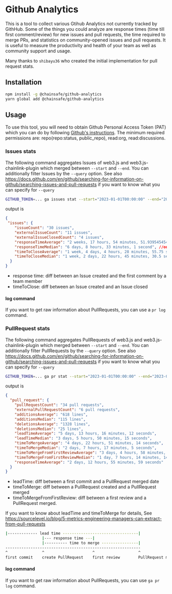 # Github Analytics

This is a tool to collect various Gtihub Analytics not currently tracked by GithHub.
Some of the things you could analyze are response times (time till first comment/review) for new issues and pull requests, the time required to merge PRs, and statistics on community-opened issues and pull requests.
It is useful to measure the productivity and health of your team as well as community support and usage.

Many thanks to `shibayu36` who created the initial implementation for pull request stats.

## Installation

```bash
npm install -g @chainsafe/github-analytics
yarn global add @chainsafe/github-analytics
```

## Usage

To use this tool, you will need to obtain Github Personal Access Token (PAT) which you can do by following [Github's instructions](https://docs.github.com/en/authentication/keeping-your-account-and-data-secure/creating-a-personal-access-token). The minimum required permissions are: repo(repo:status, public_repo), read:org, read:discussions.

### Issues stats

The following command aggregates Issues of web3.js and web3.js-chainlink-plugin which merged between `--start` and `--end`.  You can additionally filter Issues by the `--query` option.  See also <https://docs.github.com/en/github/searching-for-information-on-github/searching-issues-and-pull-requests> if you want to know what you can specify for `--query`

```bash
GITHUB_TOKEN=... ga issues stat --start="2023-01-01T00:00:00" --end="2023-02-01" --query="repo:web3/web3.js repo:chainsafe/web3.js-plugin-chainlink" --teamMembers=avkos,jdevcs,luu-alex,mconnelly8,Muhammad-Altabba,nikoulai,spacesailor24
```

output is

```json
{
 "issues": {
    "issueCount": "30 issues",
    "externalIssueCount": "11 issues",
    "externalIssueClosedCount": "4 issues",
    "responseTimeAverage": "2 weeks, 17 hours, 54 minutes, 51.9395454545021 seconds", //only external issues
    "responseTimeMedian": "6 days, 8 hours, 33 minutes, 1 second", //only external issues
    "timeToCloseAverage": "1 week, 4 days, 4 hours, 28 minutes, 55.75 seconds", //only external issues
    "timeToCloseMedian": "1 week, 2 days, 22 hours, 45 minutes, 30.5 seconds" //only external issues
  }
}
```

* response time: diff between an Issue created and the first comment by a team member
* timeToClose: diff between an Issue created and an Issue closed

#### log command

If you want to get raw information about PullRequests, you can use a `pr log` command.

### PullRequest stats

The following command aggregates PullRequests of web3.js and web3.js-chainlink-plugin which merged between `--start` and `--end`.  You can additionally filter PullRequests by the `--query` option.  See also <https://docs.github.com/en/github/searching-for-information-on-github/searching-issues-and-pull-requests> if you want to know what you can specify for `--query`

```bash
GITHUB_TOKEN=... ga pr stat --start="2023-01-01T00:00:00" --end="2023-02-01" --query="repo:web3/web3.js repo:chainsafe/web3.js-plugin-chainlink" --teamMembers=avkos,jdevcs,luu-alex,mconnelly8,Muhammad-Altabba,nikoulai,spacesailor24
```

output is

```json
{
  "pull_request": {
    "pullRequestCount": "34 pull requests",
    "externalPullRequestCount": "6 pull requests",
    "additionsAverage": "618 lines",
    "additionsMedian": "115 lines",
    "deletionsAverage": "1328 lines",
    "deletionsMedian": "25 lines",
    "leadTimeAverage": "5 days, 13 hours, 16 minutes, 12 seconds",
    "leadTimeMedian": "3 days, 5 hours, 50 minutes, 15 seconds",
    "timeToMergeAverage": "4 days, 22 hours, 51 minutes, 14 seconds",
    "timeToMergeMedian": "2 days, 7 hours, 17 minutes, 5 seconds",
    "timeToMergeFromFirstReviewAverage": "3 days, 4 hours, 58 minutes, 49 seconds",
    "timeToMergeFromFirstReviewMedian": "1 day, 7 hours, 14 minutes, 14 seconds",
    "responseTimeAverage": "2 days, 12 hours, 55 minutes, 59 seconds"
  }
}
```

* leadTime: diff between a first commit and a PullRequest merged date
* timeToMerge: diff between a PullRequest created and a PullRequest merged
* timeToMergeFromFirstReview: diff between a first review and a PullRequest merged.

If you want to know about leadTime and timeToMerge for details, See <https://sourcelevel.io/blog/5-metrics-engineering-managers-can-extract-from-pull-requests>

```bash
|------------- lead time ---------------------------------|
                |--- response time ---|
                |---------- time to merge ----------------|
-----------------------------------------------------------
^               ^                     ^                   ^
first commit    create PullRequest    first review        PullRequest merged
```

#### log command

If you want to get raw information about PullRequests, you can use `ga pr log` command.
